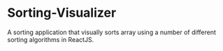 # Sorting-Visualizer
A sorting application that visually sorts array using a number of different sorting algorithms in ReactJS.

